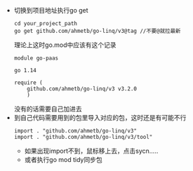 - 切换到项目地址执行go get
    ```
    cd your_project_path
    go get github.com/ahmetb/go-linq/v3@tag //不要@就拉最新
    ```
    理论上这时go.mod中应该有这个记录
    ```
    module go-paas

    go 1.14

    require (
        github.com/ahmetb/go-linq/v3 v3.2.0
        )
    ```
    没有的话需要自己加进去
- 到自己代码需要用到的包里导入对应的包，这时还是有可能不行
    ```
    import . "github.com/ahmetb/go-linq/v3"
    import . "github.com/ahmetb/go-linq/v3/tool"
    ```
    - 如果出现import不到，鼠标移上去，点击sycn.....
    - 或者执行go mod tidy同步包